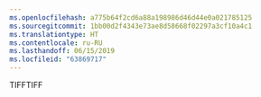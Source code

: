 ```yaml
---
ms.openlocfilehash: a775b64f2cd6a88a198986d46d44e0a021785125
ms.sourcegitcommit: 1bb00d2f4343e73ae8d58668f02297a3cf10a4c1
ms.translationtype: HT
ms.contentlocale: ru-RU
ms.lasthandoff: 06/15/2019
ms.locfileid: "63869717"
---
```

<span data-ttu-id="8aa34-101">TIFF</span><span class="sxs-lookup"><span data-stu-id="8aa34-101">TIFF</span></span>
